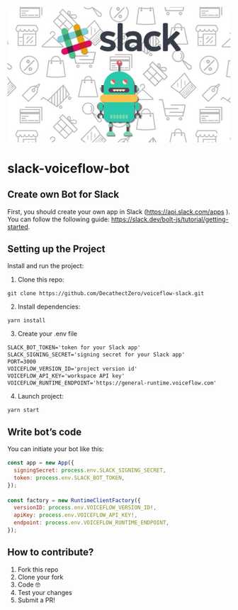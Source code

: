 ![image](/images/slack-bot.jpeg)

# slack-voiceflow-bot

## Create own Bot for Slack

First, you should create your own app in Slack (https://api.slack.com/apps
).<br>You can follow the following guide: https://slack.dev/bolt-js/tutorial/getting-started.

## Setting up the Project

Install and run the project:

1. Clone this repo:
```
git clone https://github.com/DecathectZero/voiceflow-slack.git
```

2. Install dependencies:
```
yarn install
```

3. Create your .env file
```
SLACK_BOT_TOKEN='token for your Slack app'
SLACK_SIGNING_SECRET='signing secret for your Slack app'
PORT=3000
VOICEFLOW_VERSION_ID='project version id'
VOICEFLOW_API_KEY='workspace API key'
VOICEFLOW_RUNTIME_ENDPOINT='https://general-runtime.voiceflow.com'
```

4. Launch project:
```
yarn start
```

## Write bot’s code

You can initiate your bot like this:
```js
const app = new App({
  signingSecret: process.env.SLACK_SIGNING_SECRET,
  token: process.env.SLACK_BOT_TOKEN,
});

const factory = new RuntimeClientFactory({
  versionID: process.env.VOICEFLOW_VERSION_ID!,
  apiKey: process.env.VOICEFLOW_API_KEY!,
  endpoint: process.env.VOICEFLOW_RUNTIME_ENDPOINT,
});
```

## How to contribute?

1. Fork this repo
2. Clone your fork
3. Code 🤓
4. Test your changes
5. Submit a PR!
